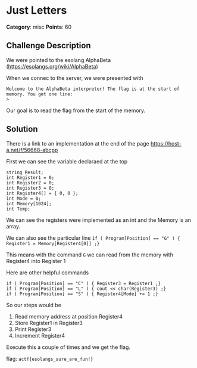 Just Letters
========
**Category**: misc  **Points**: 60

Challenge Description
------------
We were pointed to the esolang AlphaBeta (https://esolangs.org/wiki/AlphaBeta)

When we connec to the server, we were presented with 

```
Welcome to the AlphaBeta interpreter! The flag is at the start of memory. You get one line:
>

```

Our goal is to read the flag from the start of the memory.

Solution
-----------------

There is a link to an implementation at the end of the page https://host-a.net/f/56668-abcpp

First we can see the variable declaraed at the top

```
string Result;
int Register1 = 0;
int Register2 = 0;
int Register3 = 0;
int Register4[] = { 0, 0 };
int Mode = 0;
int Memory[1024];
int Temp;
```

We can see the registers were implemented as an int and the Memory is an array.

We can also see the particular line `if ( Program[Position] == "G" ) { Register1 = Memory[Register4[0]] ;}`

This means with the command `G` we can read from the memory with Register4 into Register 1

Here are other helpful commands

```
if ( Program[Position] == "C" ) { Register3 = Register1 ;}
if ( Program[Position] == "L" ) { cout << char(Register3) ;}
if ( Program[Position] == "S" ) { Register4[Mode] += 1 ;}

```

So our steps would be
1. Read memory address at position Register4
2. Store Register1 in Register3
3. Print Register3
4. Increment Register4

Execute this a couple of times and we get the flag.

flag: `actf{esolangs_sure_are_fun!}`